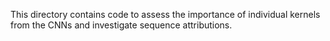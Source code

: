 This directory contains code to assess the importance of individual kernels from the CNNs and investigate sequence attributions. 
